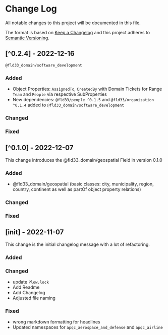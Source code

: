 
# Change Log
All notable changes to this project will be documented in this file.
 
The format is based on [Keep a Changelog](http://keepachangelog.com/)
and this project adheres to [Semantic Versioning](http://semver.org/).

## [^0.2.4] - 2022-12-16
`@fld33_domain/software_development`
 
### Added
- Object Properties: `AssignedTo`, `CreatedBy` with Domain Tickets for Range `Team` and `People` via respective SubProperties
- New dependencies: `@fld33/people ^0.1.5` and `@fld33/organization ^0.1.4` added to `@fld33_domain/software_development`
### Changed

### Fixed

## [^0.1.0] - 2022-12-07
This change introduces the @fld33_domain/geospatial Field in version 0.1.0
 
### Added
- @fld33_domain/geospatial (basic classes: city, municipality, region, country, continent as well as partOf object property relations)
### Changed

### Fixed

## [init] - 2022-11-07
This change is the initial changelog message with a lot of refactoring.
 
### Added

### Changed
- update `Plow.lock`
- Add Readme
- Add Changelog
- Adjusted file naming

### Fixed
- wrong markdown formatting for headlines
- Updated namespaces for `apqc_aerospace_and_defense` and `apqc_airline`